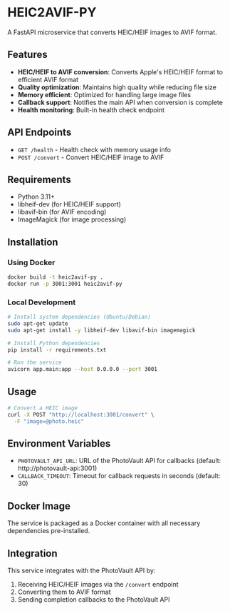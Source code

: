 # HEIC2AVIF-PY

A FastAPI microservice that converts HEIC/HEIF images to AVIF format.

## Features

- **HEIC/HEIF to AVIF conversion**: Converts Apple's HEIC/HEIF format to efficient AVIF format
- **Quality optimization**: Maintains high quality while reducing file size
- **Memory efficient**: Optimized for handling large image files
- **Callback support**: Notifies the main API when conversion is complete
- **Health monitoring**: Built-in health check endpoint

## API Endpoints

- `GET /health` - Health check with memory usage info
- `POST /convert` - Convert HEIC/HEIF image to AVIF

## Requirements

- Python 3.11+
- libheif-dev (for HEIC/HEIF support)
- libavif-bin (for AVIF encoding)
- ImageMagick (for image processing)

## Installation

### Using Docker

```bash
docker build -t heic2avif-py .
docker run -p 3001:3001 heic2avif-py
```

### Local Development

```bash
# Install system dependencies (Ubuntu/Debian)
sudo apt-get update
sudo apt-get install -y libheif-dev libavif-bin imagemagick

# Install Python dependencies
pip install -r requirements.txt

# Run the service
uvicorn app.main:app --host 0.0.0.0 --port 3001
```

## Usage

```bash
# Convert a HEIC image
curl -X POST "http://localhost:3001/convert" \
  -F "image=@photo.heic"
```

## Environment Variables

- `PHOTOVAULT_API_URL`: URL of the PhotoVault API for callbacks (default: http://photovault-api:3001)
- `CALLBACK_TIMEOUT`: Timeout for callback requests in seconds (default: 30)

## Docker Image

The service is packaged as a Docker container with all necessary dependencies pre-installed.

## Integration

This service integrates with the PhotoVault API by:
1. Receiving HEIC/HEIF images via the `/convert` endpoint
2. Converting them to AVIF format
3. Sending completion callbacks to the PhotoVault API
